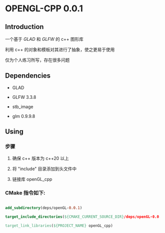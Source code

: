 # OPENGL-CPP 0.0.1

## Introduction

一个基于 *GLAD* 和 *GLFW* 的 c++ 图形库

利用 c++ 的对象和模板对其进行了抽象，使之更易于使用

仅为个人练习所写，存在很多问题

## Dependencies

* GLAD

* GLFW 3.3.8

* stb_image

* glm 0.9.9.8

## Using

### 步骤

1. 确保 c++ 版本为 c++20 以上

2. 将 "include" 目录添加到头文件中

3. 链接库 openGL_cpp

### CMake 指令如下:

``` cmake

add_subdirectory(deps/openGL-0.0.1)

target_include_directories(${CMAKE_CURRENT_SOURCE_DIR}/deps/openGL-0.0.1/include)

target_link_libraries(${PROJECT_NAME} openGL_cpp)


```

